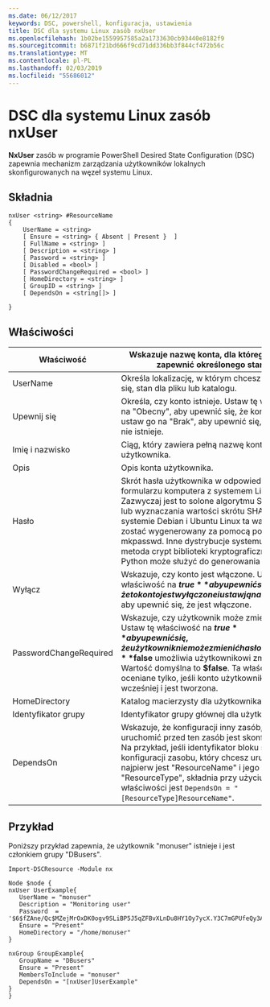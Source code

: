 ```yaml
---
ms.date: 06/12/2017
keywords: DSC, powershell, konfiguracja, ustawienia
title: DSC dla systemu Linux zasób nxUser
ms.openlocfilehash: 1b02be1559957585a2a1733630cb93440e8182f9
ms.sourcegitcommit: b6871f21bd666f9cd71dd336bb3f844cf472b56c
ms.translationtype: MT
ms.contentlocale: pl-PL
ms.lasthandoff: 02/03/2019
ms.locfileid: "55686012"
---
```

# <a name="dsc-for-linux-nxuser-resource"></a>DSC dla systemu Linux zasób nxUser

**NxUser** zasób w programie PowerShell Desired State Configuration (DSC) zapewnia mechanizm zarządzania użytkowników lokalnych skonfigurowanych na węzeł systemu Linux.

## <a name="syntax"></a>Składnia

```
nxUser <string> #ResourceName
{
    UserName = <string>
    [ Ensure = <string> { Absent | Present }  ]
    [ FullName = <string> ]
    [ Description = <string> ]
    [ Password = <string> ]
    [ Disabled = <bool> ]
    [ PasswordChangeRequired = <bool> ]
    [ HomeDirectory = <string> ]
    [ GroupID = <string> ]
    [ DependsOn = <string[]> ]

}
```

## <a name="properties"></a>Właściwości

|  Właściwość |  Wskazuje nazwę konta, dla którego chcesz zapewnić określonego stanu. |
|---|---|
| UserName| Określa lokalizację, w którym chcesz upewnić się, stan dla pliku lub katalogu.|
| Upewnij się| Określa, czy konto istnieje. Ustaw tę właściwość na "Obecny", aby upewnić się, że konto istnieje i ustaw go na "Brak", aby upewnić się, że konto nie istnieje.|
| Imię i nazwisko| Ciąg, który zawiera pełną nazwę konta użytkownika.|
| Opis| Opis konta użytkownika.|
| Hasło| Skrót hasła użytkownika w odpowiednim formularzu komputera z systemem Linux. Zazwyczaj jest to solone algorytmu SHA-256 lub wyznaczania wartości skrótu SHA-512. W systemie Debian i Ubuntu Linux ta wartość może zostać wygenerowany za pomocą polecenia mkpasswd. Inne dystrybucje systemu Linux metoda crypt biblioteki kryptograficznego języka Python może służyć do generowania skrótów.|
| Wyłącz| Wskazuje, czy konto jest włączone. Ustaw tę właściwość na **$true** aby upewnić się, że to konto jest wyłączone i ustaw ją na **$false** aby upewnić się, że jest włączone.|
| PasswordChangeRequired| Wskazuje, czy użytkownik może zmienić hasła. Ustaw tę właściwość na **$true** aby upewnić się, że użytkownik nie może zmienić hasło i ustaw ją na **$false** umożliwia użytkownikowi zmianę hasła. Wartość domyślna to **$false**. Ta właściwość jest oceniane tylko, jeśli konto użytkownika nie istniał wcześniej i jest tworzona.|
| HomeDirectory| Katalog macierzysty dla użytkownika.|
| Identyfikator grupy| Identyfikator grupy głównej dla użytkownika.|
| DependsOn | Wskazuje, że konfiguracji inny zasób, należy uruchomić przed ten zasób jest skonfigurowany. Na przykład, jeśli identyfikator bloku skryptu konfiguracji zasobu, który chcesz uruchomić najpierw jest "ResourceName" i jego typem jest "ResourceType", składnia przy użyciu tej właściwości jest `DependsOn = "[ResourceType]ResourceName"`.|

## <a name="example"></a>Przykład

Poniższy przykład zapewnia, że użytkownik "monuser" istnieje i jest członkiem grupy "DBusers".

```
Import-DSCResource -Module nx

Node $node {
nxUser UserExample{
   UserName = "monuser"
   Description = "Monitoring user"
   Password  =    '$6$fZAne/Qc$MZejMrOxDK0ogv9SLiBP5J5qZFBvXLnDu8HY1Oy7ycX.Y3C7mGPUfeQy3A82ev3zIabhDQnj2ayeuGn02CqE/0'
   Ensure = "Present"
   HomeDirectory = "/home/monuser"
}

nxGroup GroupExample{
   GroupName = "DBusers"
   Ensure = "Present"
   MembersToInclude = "monuser"
   DependsOn = "[nxUser]UserExample"
}
}
```